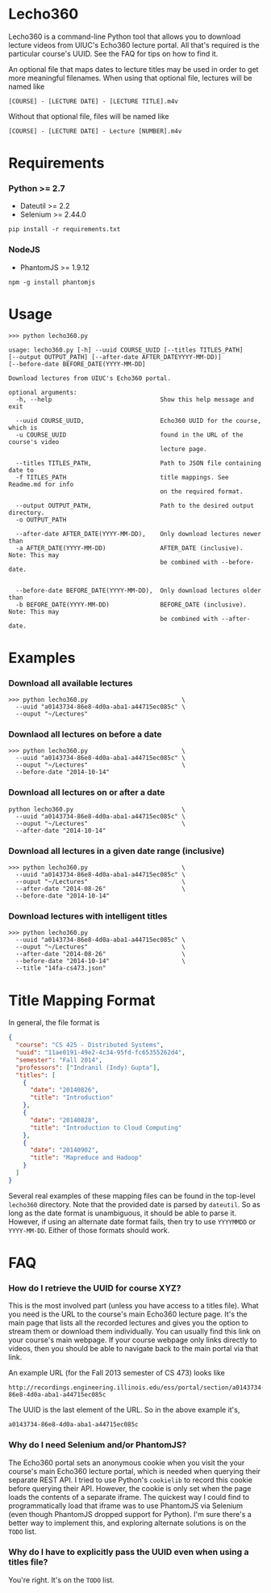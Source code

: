 # Lecho360 #

Lecho360 is a command-line Python tool that allows you to download lecture
videos from UIUC's Echo360 lecture portal. All that's required is the particular
course's UUID. See the FAQ for tips on how to find it.

An optional file that maps dates to lecture titles may be used in order to get more meaningful filenames. When using that optional file, lectures will be named
like
```
[COURSE] - [LECTURE DATE] - [LECTURE TITLE].m4v
```

Without that optional file, files will be named like

```
[COURSE] - [LECTURE DATE] - Lecture [NUMBER].m4v
```


# Requirements #

### Python >= 2.7 ###
- Dateutil >= 2.2
- Selenium >= 2.44.0

```
pip install -r requirements.txt
```

### NodeJS ###
- PhantomJS >= 1.9.12

```
npm -g install phantomjs
```

# Usage #
```
>>> python lecho360.py

usage: lecho360.py [-h] --uuid COURSE_UUID [--titles TITLES_PATH]
[--output OUTPUT_PATH] [--after-date AFTER_DATEYYYY-MM-DD)]
[--before-date BEFORE_DATE(YYYY-MM-DD]

Download lectures from UIUC's Echo360 portal.

optional arguments:
  -h, --help                              Show this help message and exit

  --uuid COURSE_UUID,                     Echo360 UUID for the course, which is
  -u COURSE_UUID                          found in the URL of the course's video
                                          lecture page.

  --titles TITLES_PATH,                   Path to JSON file containing date to
  -f TITLES_PATH                          title mappings. See Readme.md for info
                                          on the required format.

  --output OUTPUT_PATH,                   Path to the desired output directory.
  -o OUTPUT_PATH

  --after-date AFTER_DATE(YYYY-MM-DD),    Only download lectures newer than
  -a AFTER_DATE(YYYY-MM-DD)               AFTER_DATE (inclusive). Note: This may
                                          be combined with --before-date.


  --before-date BEFORE_DATE(YYYY-MM-DD),  Only download lectures older than
  -b BEFORE_DATE(YYYY-MM-DD)              BEFORE_DATE (inclusive). Note: This may
                                          be combined with --after-date.
```

# Examples #

### Download all available lectures ###
```
>>> python lecho360.py                          \
  --uuid "a0143734-86e8-4d0a-aba1-a44715ec085c" \
  --ouput "~/Lectures"
```

### Downlaod all lectures on before a date ###
```
>>> python lecho360.py                          \
  --uuid "a0143734-86e8-4d0a-aba1-a44715ec085c" \
  --ouput "~/Lectures"                          \
  --before-date "2014-10-14"
```

### Download all lectures on or after a date ###
```
python lecho360.py                              \
  --uuid "a0143734-86e8-4d0a-aba1-a44715ec085c" \
  --ouput "~/Lectures"                          \
  --after-date "2014-10-14"
```

### Download all lectures in a given date range (inclusive) ###
```
>>> python lecho360.py                          \
  --uuid "a0143734-86e8-4d0a-aba1-a44715ec085c" \
  --ouput "~/Lectures"                          \
  --after-date "2014-08-26"                     \
  --before-date "2014-10-14"
```

### Download lectures with intelligent titles ###
```
>>> python lecho360.py
  --uuid "a0143734-86e8-4d0a-aba1-a44715ec085c" \
  --ouput "~/Lectures"                          \
  --after-date "2014-08-26"                     \
  --before-date "2014-10-14"                    \
  --title "14fa-cs473.json"
```

# Title Mapping Format #
In general, the file format is

```json
{
  "course": "CS 425 - Distributed Systems",
  "uuid": "11ae0191-49e2-4c34-95fd-fc65355262d4",
  "semester": "Fall 2014",
  "professors": ["Indranil (Indy) Gupta"],
  "titles": [
    {
      "date": "20140826",
      "title": "Introduction"
    },
    {
      "date": "20140828",
      "title": "Introduction to Cloud Computing"
    },
    {
      "date": "20140902",
      "title": "Mapreduce and Hadoop"
    }
  ]
}

```

Several real examples of these mapping files can be found in the top-level `lecho360` directory. Note that the provided date is parsed by `dateutil`. So as long as the date format is unambiguous, it should be able to parse it. However, if using an alternate date format fails, then try to use `YYYYMMDD` or `YYYY-MM-DD`. Either of those formats should work.


# FAQ #

### How do I retrieve the UUID for course XYZ? ###
This is the most involved part (unless you have access to a titles file). What you need is the URL to the course's main Echo360 lecture page. It's the main page that lists all the recorded lectures and gives you the option to stream them or download them individually. You can usually find this link on your course's main webpage. If your course webpage only links directly to videos, then you should be able to navigate back to the main portal via that link.

An example URL (for the Fall 2013 semester of CS 473) looks like

```
http://recordings.engineering.illinois.edu/ess/portal/section/a0143734-86e8-4d0a-aba1-a44715ec085c
```

The UUID is the last element of the URL. So in the above example it's,

```
a0143734-86e8-4d0a-aba1-a44715ec085c
```

### Why do I need Selenium and/or PhantomJS? ###
The Echo360 portal sets an anonymous cookie when you visit the your course's main Echo360 lecture portal, which is needed when querying their separate REST API. I tried to use Python's `cookielib` to record this cookie before querying their API. However, the cookie is only set when the page loads the contents of a separate iframe. The quickest way I could find to programmatically load that iframe was to use PhantomJS via Selenium (even though PhantomJS dropped support for Python). I'm sure there's a better way to implement this, and exploring alternate solutions is on the `TODO` list.

### Why do I have to explicitly pass the UUID even when using a titles file? ###
You're right. It's on the `TODO` list.
